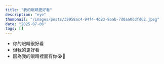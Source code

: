 ```yaml
---
title: "我的眼睛更好看"
description: "eye"
thumbnail: "/images/posts/39958ac4-94f4-4d83-9aab-7d0aa0ddfd62.jpeg"
date: "2025-07-06"
tags: []
---
```

- 你的眼睛很好看
- 但我的更好看
- 因為我的眼睛裡面有你😭🫵
